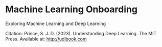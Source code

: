 # Machine Learning Onboarding
Exploring Machine Learning and Deep Learning

Citation:
Prince, S. J. D. (2023). Understanding Deep Learning. The MIT Press. Available at: http://udlbook.com